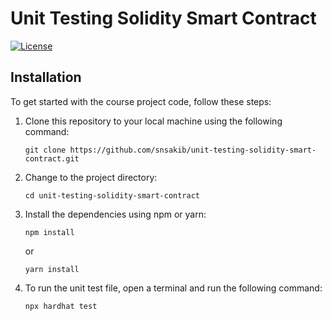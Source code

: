# Unit Testing Solidity Smart Contract

[![License](https://img.shields.io/badge/license-MIT-blue.svg)](https://github.com/your-username/mastering-state-management/blob/main/LICENSE)

## Installation

To get started with the course project code, follow these steps:

1. Clone this repository to your local machine using the following command:

    ```shell
    git clone https://github.com/snsakib/unit-testing-solidity-smart-contract.git
    ```

2. Change to the project directory:

    ```shell
    cd unit-testing-solidity-smart-contract
    ```

3. Install the dependencies using npm or yarn:

    ```shell
    npm install
    ```
    or
    ```shell
    yarn install
    ```

4. To run the unit test file, open a terminal and run the following command:

    ```
    npx hardhat test
    ```